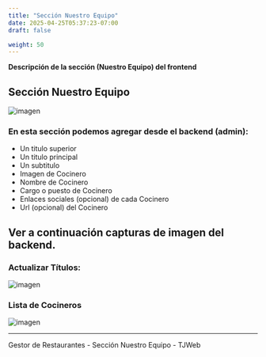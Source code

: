 ```yaml
---
title: "Sección Nuestro Equipo"
date: 2025-04-25T05:37:23-07:00
draft: false

weight: 50
---
```


**Descripción de la sección (Nuestro Equipo) del frontend**
## Sección Nuestro Equipo
![imagen](/proyectos/foodpark/nuestroEquipo_opt.png)

### En esta sección podemos agregar desde el **backend** (admin):

- Un titulo superior
- Un titulo principal
- Un subtitulo
- Imagen de Cocinero
- Nombre de Cocinero
- Cargo o puesto de Cocinero
- Enlaces sociales (opcional) de cada Cocinero
- Url (opcional) del Cocinero

## Ver a continuación capturas de imagen del **backend**.
### Actualizar Títulos:
![imagen](/proyectos/foodpark/nuestroEquipo_titulos_opt.png)

### Lista de Cocineros
![imagen](/proyectos/foodpark/nuestroEquipo_lista_opt.png)


***
Gestor de Restaurantes - Sección Nuestro Equipo - TJWeb